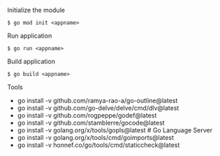 Initialize the module
```console
$ go mod init <appname>
```

Run application
```console
$ go run <appname>
```

Build application
```console
$ go build <appname>
```

Tools
- go install -v github.com/ramya-rao-a/go-outline@latest  
- go install -v github.com/go-delve/delve/cmd/dlv@latest
- go install -v github.com/rogpeppe/godef@latest
- go install -v github.com/stamblerre/gocode@latest
- go install -v golang.org/x/tools/gopls@latest  # Go Language Server
- go install -v golang.org/x/tools/cmd/goimports@latest
- go install -v honnef.co/go/tools/cmd/staticcheck@latest